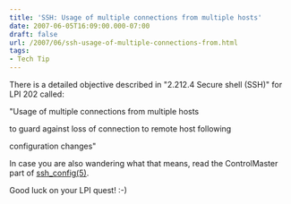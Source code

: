 ```yaml
---
title: 'SSH: Usage of multiple connections from multiple hosts'
date: 2007-06-05T16:09:00.000-07:00
draft: false
url: /2007/06/ssh-usage-of-multiple-connections-from.html
tags: 
- Tech Tip
---
```


There is a detailed objective described in "2.212.4 Secure shell (SSH)" for LPI 202 called:  
  
"Usage of multiple connections from multiple hosts  
  
to guard against loss of connection to remote host following  
  
configuration changes"  
  
In case you are also wandering what that means, read the ControlMaster part of [ssh\_config(5)](http://man-wiki.net/index.php/5:ssh_config).  
  
Good luck on your LPI quest! :-)